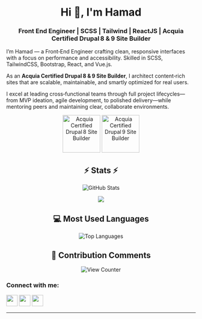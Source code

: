 <h1 align="center">Hi 👋, I'm Hamad</h1>
<h3 align="center">Front End Engineer | SCSS | Tailwind | ReactJS | Acquia Certified Drupal 8 & 9 Site Builder</h3>

<p align="left">
  I’m Hamad — a Front‑End Engineer crafting clean, responsive interfaces with a focus on performance and accessibility. Skilled in SCSS, TailwindCSS, Bootstrap, React, and Vue.js.
</p>

<p align="left">
  As an <strong>Acquia Certified Drupal 8 & 9 Site Builder</strong>, I architect content‑rich sites that are scalable, maintainable, and smartly optimized for real users.
</p>

<p align="left">
  I excel at leading cross‑functional teams through full project lifecycles—from MVP ideation, agile development, to polished delivery—while mentoring peers and maintaining clear, collaborate environments.
</p>

<p align="center">
    <img src="https://www.drupal.org/files/D8SB_0.png" height="100" alt="Acquia Certified Drupal 8 Site Builder" />
  <img src="https://www.drupal.org/files/ds9_sb.png" height="100" alt="Acquia Certified Drupal 9 Site Builder" />

</p>

<h2 align="center">⚡ Stats ⚡</h2>
<p align="center">
  <img src="https://github-readme-stats.vercel.app/api?username=imhamad&show_icons=true&theme=react&hide_border=true" alt="GitHub Stats" />
</p>
<p align="center">
  <img src="https://github-profile-trophy.vercel.app/?username=imhamad" />
</p>

<h2 align="center">💻 Most Used Languages</h2>
<p align="center">
  <img src="https://github-readme-stats.vercel.app/api/top-langs/?username=imhamad&layout=compact&theme=react&hide_border=true" alt="Top Languages" />
</p>

<h2 align="center">💬 Contribution Comments</h2>
<p align="center">
  <img src="https://komarev.com/ghpvc/?username=imhamad&label=PROFILE+VIEWS&style=flat-square" alt="View Counter" />
</p>
<h3 align="left">Connect with me:</h3>
<p align="left">
  <a href="https://linkedin.com/in/imhamad" target="_blank"><img src="https://img.shields.io/badge/LinkedIn-%230077B5?style=for-the-badge&logo=linkedin&logoColor=white" height="30"/></a>
  <a href="mailto:hamad@netchainmedia.com" target="_blank"><img src="https://img.shields.io/badge/Gmail-D14836?style=for-the-badge&logo=gmail&logoColor=white" height="30"/></a>
  <a href="https://twitter.com/imhamad__" target="_blank"><img src="https://img.shields.io/badge/Twitter-1DA1F2?style=for-the-badge&logo=twitter&logoColor=white" height="30"/></a>
</p>

---
